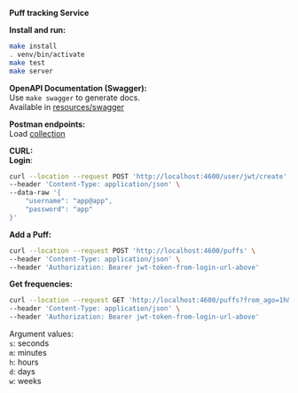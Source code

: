 **Puff tracking Service**


**Install and run:**
```bash
make install
. venv/bin/activate
make test
make server
```

**OpenAPI Documentation (Swagger):**<br>
Use `make swagger` to generate docs.<br>
Available in [resources/swagger](./resources/swagger)


**Postman endpoints:**<br>
Load [collection](./resources/postman)

**CURL:**<br>
**Login**:
```bash
curl --location --request POST 'http://localhost:4600/user/jwt/create' \
--header 'Content-Type: application/json' \
--data-raw '{
	"username": "app@app",
	"password": "app"
}'
```


**Add a Puff:**
```bash
curl --location --request POST 'http://localhost:4600/puffs' \
--header 'Content-Type: application/json' \
--header 'Authorization: Bearer jwt-token-from-login-url-above'
```

**Get frequencies:**
```bash
curl --location --request GET 'http://localhost:4600/puffs?from_ago=1h&group_by=1m' \
--header 'Content-Type: application/json' \
--header 'Authorization: Bearer jwt-token-from-login-url-above'
```

Argument values:<br>
`s`: seconds<br>
`m`: minutes<br>
`h`: hours<br>
`d`: days<br>
`w`: weeks<br>
